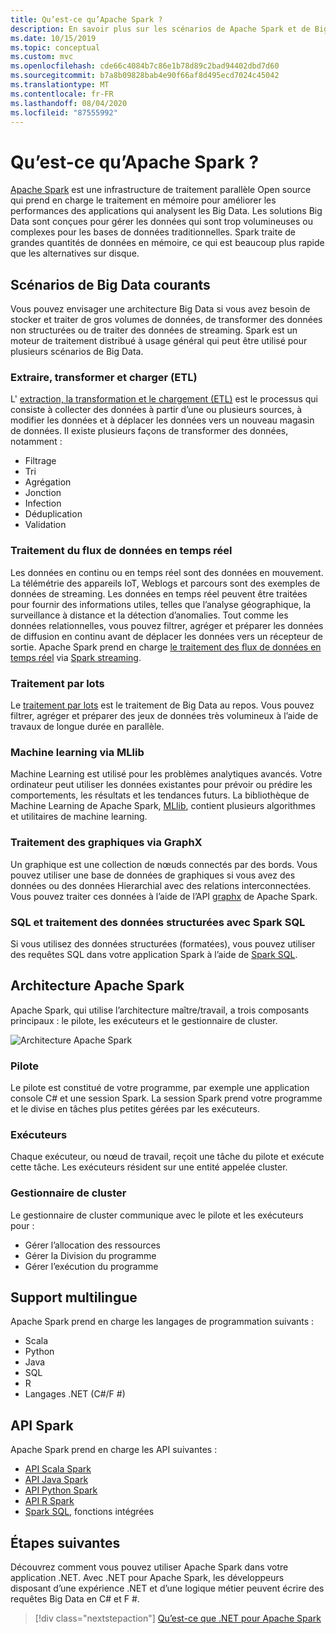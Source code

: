 ```yaml
---
title: Qu’est-ce qu’Apache Spark ?
description: En savoir plus sur les scénarios de Apache Spark et de Big Data.
ms.date: 10/15/2019
ms.topic: conceptual
ms.custom: mvc
ms.openlocfilehash: cde66c4084b7c86e1b78d89c2bad94402dbd7d60
ms.sourcegitcommit: b7a8b09828bab4e90f66af8d495ecd7024c45042
ms.translationtype: MT
ms.contentlocale: fr-FR
ms.lasthandoff: 08/04/2020
ms.locfileid: "87555992"
---
```

# <a name="what-is-apache-spark"></a>Qu’est-ce qu’Apache Spark ?

[Apache Spark](https://spark.apache.org/) est une infrastructure de traitement parallèle Open source qui prend en charge le traitement en mémoire pour améliorer les performances des applications qui analysent les Big Data. Les solutions Big Data sont conçues pour gérer les données qui sont trop volumineuses ou complexes pour les bases de données traditionnelles. Spark traite de grandes quantités de données en mémoire, ce qui est beaucoup plus rapide que les alternatives sur disque.

## <a name="common-big-data-scenarios"></a>Scénarios de Big Data courants

Vous pouvez envisager une architecture Big Data si vous avez besoin de stocker et traiter de gros volumes de données, de transformer des données non structurées ou de traiter des données de streaming. Spark est un moteur de traitement distribué à usage général qui peut être utilisé pour plusieurs scénarios de Big Data.

### <a name="extract-transform-and-load-etl"></a>Extraire, transformer et charger (ETL)

L' [extraction, la transformation et le chargement (ETL)](/azure/architecture/data-guide/relational-data/etl) est le processus qui consiste à collecter des données à partir d’une ou plusieurs sources, à modifier les données et à déplacer les données vers un nouveau magasin de données. Il existe plusieurs façons de transformer des données, notamment :

* Filtrage
* Tri
* Agrégation
* Jonction
* Infection
* Déduplication
* Validation

### <a name="real-time-data-stream-processing"></a>Traitement du flux de données en temps réel

Les données en continu ou en temps réel sont des données en mouvement. La télémétrie des appareils IoT, Weblogs et parcours sont des exemples de données de streaming. Les données en temps réel peuvent être traitées pour fournir des informations utiles, telles que l’analyse géographique, la surveillance à distance et la détection d’anomalies. Tout comme les données relationnelles, vous pouvez filtrer, agréger et préparer les données de diffusion en continu avant de déplacer les données vers un récepteur de sortie. Apache Spark prend en charge [le traitement des flux de données en temps réel](/azure/architecture/data-guide/big-data/real-time-processing) via [Spark streaming](https://spark.apache.org/streaming/).

### <a name="batch-processing"></a>Traitement par lots

Le [traitement par lots](/azure/architecture/data-guide/big-data/batch-processing) est le traitement de Big Data au repos. Vous pouvez filtrer, agréger et préparer des jeux de données très volumineux à l’aide de travaux de longue durée en parallèle.

### <a name="machine-learning-through-mllib"></a>Machine learning via MLlib

Machine Learning est utilisé pour les problèmes analytiques avancés. Votre ordinateur peut utiliser les données existantes pour prévoir ou prédire les comportements, les résultats et les tendances futurs. La bibliothèque de Machine Learning de Apache Spark, [MLlib](https://spark.apache.org/mllib/), contient plusieurs algorithmes et utilitaires de machine learning.

### <a name="graph-processing-through-graphx"></a>Traitement des graphiques via GraphX

Un graphique est une collection de nœuds connectés par des bords. Vous pouvez utiliser une base de données de graphiques si vous avez des données ou des données Hierarchial avec des relations interconnectées. Vous pouvez traiter ces données à l’aide de l’API [graphx](https://spark.apache.org/graphx/) de Apache Spark.

### <a name="sql-and-structured-data-processing-with-spark-sql"></a>SQL et traitement des données structurées avec Spark SQL

Si vous utilisez des données structurées (formatées), vous pouvez utiliser des requêtes SQL dans votre application Spark à l’aide de [Spark SQL](https://spark.apache.org/sql/).

## <a name="apache-spark-architecture"></a>Architecture Apache Spark

Apache Spark, qui utilise l’architecture maître/travail, a trois composants principaux : le pilote, les exécuteurs et le gestionnaire de cluster.

![Architecture Apache Spark](media/spark-architecture.png)

### <a name="driver"></a>Pilote

Le pilote est constitué de votre programme, par exemple une application console C# et une session Spark. La session Spark prend votre programme et le divise en tâches plus petites gérées par les exécuteurs.

### <a name="executors"></a>Exécuteurs

Chaque exécuteur, ou nœud de travail, reçoit une tâche du pilote et exécute cette tâche. Les exécuteurs résident sur une entité appelée cluster.

### <a name="cluster-manager"></a>Gestionnaire de cluster

Le gestionnaire de cluster communique avec le pilote et les exécuteurs pour :

* Gérer l’allocation des ressources
* Gérer la Division du programme
* Gérer l’exécution du programme

## <a name="language-support"></a>Support multilingue

Apache Spark prend en charge les langages de programmation suivants :

* Scala
* Python
* Java
* SQL
* R
* Langages .NET (C#/F #)

## <a name="spark-apis"></a>API Spark

Apache Spark prend en charge les API suivantes :

* [API Scala Spark](https://spark.apache.org/docs/2.2.0/api/scala/index.html)
* [API Java Spark](https://spark.apache.org/docs/2.2.0/api/java/index.html)
* [API Python Spark](https://spark.apache.org/docs/2.2.0/api/python/index.html)
* [API R Spark](https://spark.apache.org/docs/2.2.0/api/R/index.html)
* [Spark SQL](https://spark.apache.org/docs/latest/api/sql/index.html), fonctions intégrées

## <a name="next-steps"></a>Étapes suivantes

Découvrez comment vous pouvez utiliser Apache Spark dans votre application .NET. Avec .NET pour Apache Spark, les développeurs disposant d’une expérience .NET et d’une logique métier peuvent écrire des requêtes Big Data en C# et F #.
> [!div class="nextstepaction"]
> [Qu’est-ce que .NET pour Apache Spark](what-is-apache-spark-dotnet.md)
